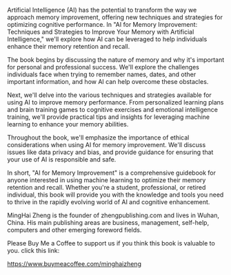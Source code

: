 
Artificial Intelligence (AI) has the potential to transform the way we approach memory improvement, offering new techniques and strategies for optimizing cognitive performance. In "AI for Memory Improvement: Techniques and Strategies to Improve Your Memory with Artificial Intelligence," we'll explore how AI can be leveraged to help individuals enhance their memory retention and recall.

The book begins by discussing the nature of memory and why it's important for personal and professional success. We'll explore the challenges individuals face when trying to remember names, dates, and other important information, and how AI can help overcome these obstacles.

Next, we'll delve into the various techniques and strategies available for using AI to improve memory performance. From personalized learning plans and brain training games to cognitive exercises and emotional intelligence training, we'll provide practical tips and insights for leveraging machine learning to enhance your memory abilities.

Throughout the book, we'll emphasize the importance of ethical considerations when using AI for memory improvement. We'll discuss issues like data privacy and bias, and provide guidance for ensuring that your use of AI is responsible and safe.

In short, "AI for Memory Improvement" is a comprehensive guidebook for anyone interested in using machine learning to optimize their memory retention and recall. Whether you're a student, professional, or retired individual, this book will provide you with the knowledge and tools you need to thrive in the rapidly evolving world of AI and cognitive enhancement.

MingHai Zheng is the founder of zhengpublishing.com and lives in Wuhan, China. His main publishing areas are business, management, self-help, computers and other emerging foreword fields.

Please Buy Me a Coffee to support us if you think this book is valuable to you. click this link:

https://www.buymeacoffee.com/minghaizheng
